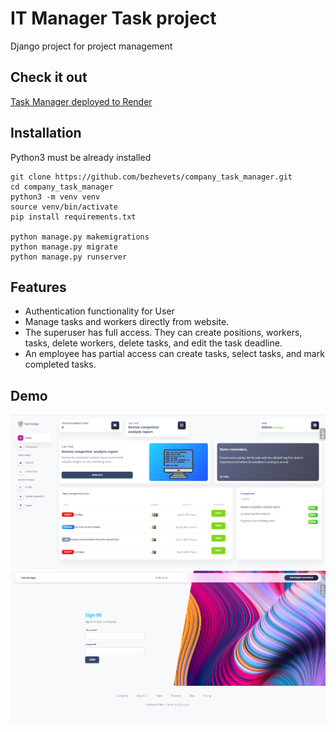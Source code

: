 # IT Manager Task project

Django project for project management

## Check it out
[Task Manager deployed to Render](LINK_HERE)

## Installation

Python3 must be already installed

```shell
git clone https://github.com/bezhevets/company_task_manager.git
cd company_task_manager
python3 -m venv venv
source venv/bin/activate
pip install requirements.txt

python manage.py makemigrations
python manage.py migrate
python manage.py runserver

```

## Features

* Authentication functionality for User
* Manage tasks and workers directly from website.
* The superuser has full access. They can create positions, workers, tasks, delete workers, delete tasks, and edit the task deadline.
* An employee has partial access can create tasks, select tasks, and mark completed tasks.

## Demo
![Dashboard Interface](demo_dashboard.png)
![Login page](demo_login.png)
